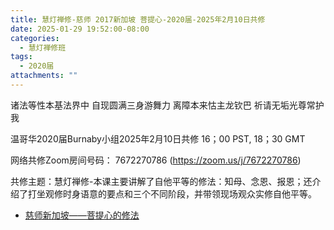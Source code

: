 ```yaml
---
title: 慧灯禅修-慈师 2017新加坡 菩提心-2020届-2025年2月10日共修
date: 2025-01-29 19:52:00-08:00
categories:
  - 慧灯禅修班
tags:
  - 2020届
attachments: ""
---
```

诸法等性本基法界中 自现圆满三身游舞力
离障本来怙主龙钦巴 祈请无垢光尊常护我

温哥华2020届Burnaby小组2025年2月10日共修
16；00 PST, 18；30 GMT

网络共修Zoom房间号码： 7672270786 (<https://zoom.us/j/7672270786>)

共修主题：慧灯禅修-本课主要讲解了自他平等的修法：知母、念恩、报恩；还介绍了打坐观修时身语意的要点和三个不同阶段，并带领现场观众实修自他平等。

* [慈师新加坡——菩提心的修法](https://www.fohuifayu.com/index.php/huideng-jiangtang/huanqiu-xilie/xin-jia-po/1823-l17019)






